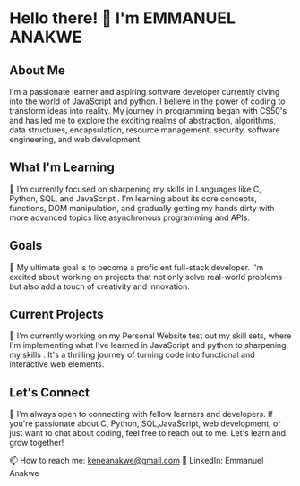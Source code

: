 



# Hello there! 👋 I'm EMMANUEL ANAKWE

## About Me
I'm a passionate learner and aspiring software developer currently diving into the world of JavaScript and python. 
I believe in the power of coding to transform ideas into reality. My journey in programming began with CS50's and 
has led me to explore the exciting realms of abstraction, algorithms, data structures, encapsulation, resource management, 
security, software engineering, and web development.

## What I'm Learning
🌱 I'm currently focused on sharpening my skills in  Languages like C, Python, SQL, and JavaScript . I'm learning about 
its core concepts, functions, DOM manipulation, and gradually getting my hands dirty with more advanced topics like asynchronous
programming and APIs.

## Goals
🚀 My ultimate goal is to become a proficient full-stack developer. I'm excited about working on projects that not only solve real-world
problems but also add a touch of creativity and innovation.

## Current Projects
🔭 I'm currently working on my Personal Website test out my skill sets, where I'm implementing what I've learned in JavaScript and python to sharpening my skills . 
It's a thrilling journey of turning code into functional and interactive web elements.

## Let's Connect
💬 I'm always open to connecting with fellow learners and developers. If you're passionate about C, Python, SQL,JavaScript, web development, 
or just want to chat about coding, feel free to reach out to me. Let's learn and grow together!

📫 How to reach me: keneanakwe@gmail.com
💼 LinkedIn: Emmanuel Anakwe

